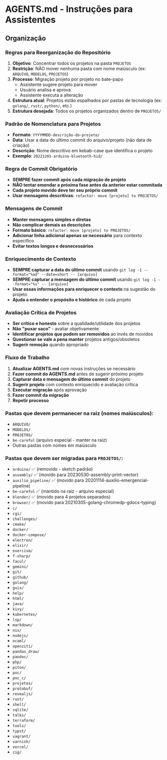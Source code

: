 # AGENTS.md - Instruções para Assistentes

## Organização

### Regras para Reorganização do Repositório

1. **Objetivo**: Concentrar todos os projetos na pasta `PROJETOS`
2. **Restrição**: NÃO mover nenhuma pasta com nome maiúsculo (ex: `ARQUIVO`, `MODELOS`, `PROJETOS`)
3. **Processo**: Migração projeto por projeto no bate-papo
   - Assistente sugere projeto para mover
   - Usuário analisa e aprova
   - Assistente executa a alteração
4. **Estrutura atual**: Projetos estão espalhados por pastas de tecnologia (ex: `golang/`, `rust/`, `python/`, etc.)
5. **Estrutura desejada**: Todos os projetos organizados dentro de `PROJETOS/`

### Padrão de Nomenclatura para Projetos

- **Formato**: `YYYYMMDD-descrição-do-projeto/`
- **Data**: Usar a data do último commit do arquivo/projeto (não data de criação)
- **Descrição**: Nome descritivo em kebab-case que identifica o projeto
- **Exemplo**: `20221201-arduino-bluetooth-hid/`

### Regra de Commit Obrigatório

- **SEMPRE fazer commit após cada migração de projeto**
- **NÃO tentar emendar a próxima fase antes da anterior estar commitada**
- **Cada projeto movido deve ter seu próprio commit**
- **Usar mensagens descritivas**: `refactor: move [projeto] to PROJETOS/`

### Mensagens de Commit

- **Manter mensagens simples e diretas**
- **Não complicar demais as descrições**
- **Formato básico**: `refactor: move [projeto] to PROJETOS/`
- **Adicionar linha adicional apenas se necessário** para contexto específico
- **Evitar textos longos e desnecessários**

### Enriquecimento de Contexto

- **SEMPRE capturar a data do último commit** usando `git log -1 --format="%ad" --date=short -- [arquivo]`
- **SEMPRE capturar a mensagem do último commit** usando `git log -1 --format="%s" -- [arquivo]`
- **Usar essas informações para enriquecer o contexto** na sugestão do projeto
- **Ajuda a entender o propósito e histórico** de cada projeto

### Avaliação Crítica de Projetos

- **Ser crítico e honesto** sobre a qualidade/utilidade dos projetos
- **Não "puxar saco"** - avaliar objetivamente
- **Identificar projetos que podem ser removidos** ao invés de movidos
- **Questionar se vale a pena manter** projetos antigos/obsoletos
- **Sugerir remoção** quando apropriado

### Fluxo de Trabalho

1. **Atualizar AGENTS.md** com novas instruções se necessário
2. **Fazer commit do AGENTS.md** antes de sugerir próximo projeto
3. **Capturar data e mensagem do último commit** do projeto
4. **Sugerir projeto** com contexto enriquecido e avaliação crítica
5. **Executar migração** após aprovação
6. **Fazer commit da migração**
7. **Repetir processo**

### Pastas que devem permanecer na raiz (nomes maiúsculos):
- `ARQUIVO/`
- `MODELOS/`
- `PROJETOS/`
- `be-careful` (arquivo especial - manter na raiz)
- Outras pastas com nomes em maiúsculo

### Pastas que devem ser migradas para `PROJETOS/`:
- `arduino/` ✅ (removido - sketch padrão)
- `assembly/` ✅ (movido para 20230530-assembly-print-vector)
- `auxilio_pipeline/` ✅ (movido para 20201114-auxilio-emergencial-pipeline)
- `be-careful` ✅ (mantido na raiz - arquivo especial)
- `blender/` ✅ (movido para 4 projetos separados)
- `browser/` ✅ (movido para 20210305-golang-chromedp-gdocs-typing)
- `c/`
- `cgi/`
- `challenges/`
- `cmake/`
- `docker/`
- `docker-compose/`
- `electron/`
- `elixir/`
- `exercism/`
- `f-sharp/`
- `facul/`
- `gemini/`
- `git/`
- `github/`
- `golang/`
- `guix/`
- `help/`
- `html/`
- `java/`
- `kivy/`
- `kubernetes/`
- `lsp/`
- `markdown/`
- `nix/`
- `nodejs/`
- `ocaml/`
- `openziti/`
- `pandas_draw/`
- `pandoc/`
- `php/`
- `piton/`
- `poc/`
- `poc_c/`
- `projetos/`
- `protobuf/`
- `revealjs/`
- `rust/`
- `shell/`
- `sqlite/`
- `talks/`
- `terraform/`
- `tools/`
- `typst/`
- `vagrant/`
- `varnish/`
- `vercel/`
- `zig/`
